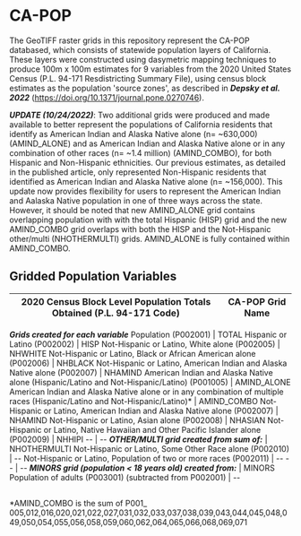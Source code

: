 # CA-POP

The GeoTIFF raster grids in this repository represent the CA-POP databased, which consists of statewide population layers of California. These layers were constructed using dasymetric mapping techniques to produce 100m x 100m estimates for 9 variables from the 2020 United States Census (P.L. 94-171 Resdistricting Summary File), using census block estimates as the population 'source zones', as described in **_Depsky et al. 2022_** (https://doi.org/10.1371/journal.pone.0270746).

**_UPDATE (10/24/2022)_**: Two additional grids were produced and made available to better represent the populations of California residents that identify as American Indian and Alaska Native alone (n= ~630,000) (AMIND_ALONE) and as American Indian and Alaska Native alone or in any combination of other races (n= ~1.4 million) (AMIND_COMBO), for both Hispanic and Non-Hispanic ethnicities. Our previous estimates, as detailed in the published article, only represented Non-Hispanic residents that identified as American Indian and Alaska Native alone (n= ~156,000). This update now provides flexibility for users to represent the American Indian and Aalaska Native population in one of three ways across the state. However, it should be noted that new AMIND_ALONE grid contains overlapping population with with the total Hispanic (HISP) grid and the new AMIND_COMBO grid overlaps with both the HISP and the Not-Hispanic other/multi (NHOTHERMULTI) grids. AMIND_ALONE is fully contained within AMIND_COMBO.

## Gridded Population Variables 
2020 Census Block Level Population Totals Obtained (P.L. 94-171 Code)  | CA-POP Grid Name
---------------------------------------------------------------------- | -------------
_**Grids created for each variable**_
Population (P002001) | TOTAL
Hispanic or Latino (P002002) | HISP
Not-Hispanic or Latino, White alone (P002005) | NHWHITE
Not-Hispanic or Latino, Black or African American alone (P002006) | NHBLACK
Not-Hispanic or Latino, American Indian and Alaska Native alone (P002007) | NHAMIND
American Indian and Alaska Native alone (Hispanic/Latino and Not-Hispanic/Latino) (P001005) | AMIND_ALONE
American Indian and Alaska Native alone or in any combination of multiple races (Hispanic/Latino and Not-Hispanic/Latino)* | AMIND_COMBO
Not-Hispanic or Latino, American Indian and Alaska Native alone (P002007) | NHAMIND
Not-Hispanic or Latino, Asian alone (P002008) | NHASIAN
Not-Hispanic or Latino, Native Hawaiian and Other Pacific Islander alone (P002009) | NHHIPI
--  | --
_**OTHER/MULTI grid created from sum of:**_ | NHOTHERMULTI
Not-Hispanic or Latino, Some Other Race alone (P002010) | --
Not-Hispanic or Latino, Population of two or more races (P002011) | --
--  | --
_**MINORS grid (population < 18 years old) created from:**_ | MINORS
Population of adults (P003001) (subtracted from P002001) | --
##
*AMIND_COMBO is the sum of P001_ 005,012,016,020,021,022,027,031,032,033,037,038,039,043,044,045,048,049,050,054,055,056,058,059,060,062,064,065,066,068,069,071
